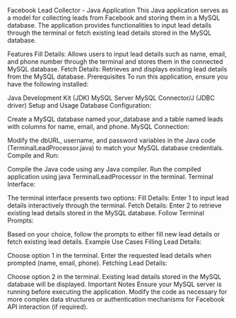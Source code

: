 Facebook Lead Collector - Java Application
This Java application serves as a model for collecting leads from Facebook and storing them in a MySQL database. The application provides functionalities to input lead details through the terminal or fetch existing lead details stored in the MySQL database.

Features
Fill Details: Allows users to input lead details such as name, email, and phone number through the terminal and stores them in the connected MySQL database. 
Fetch Details: Retrieves and displays existing lead details from the MySQL database.
Prerequisites
To run this application, ensure you have the following installed:

Java Development Kit (JDK)
MySQL Server
MySQL Connector/J (JDBC driver)
Setup and Usage
Database Configuration:

Create a MySQL database named your_database and a table named leads with columns for name, email, and phone.
MySQL Connection:

Modify the dbURL, username, and password variables in the Java code (TerminalLeadProcessor.java) to match your MySQL database credentials.
Compile and Run:

Compile the Java code using any Java compiler.
Run the compiled application using java TerminalLeadProcessor in the terminal.
Terminal Interface:

The terminal interface presents two options:
Fill Details: Enter 1 to input lead details interactively through the terminal.
Fetch Details: Enter 2 to retrieve existing lead details stored in the MySQL database.
Follow Terminal Prompts:

Based on your choice, follow the prompts to either fill new lead details or fetch existing lead details.
Example Use Cases
Filling Lead Details:

Choose option 1 in the terminal.
Enter the requested lead details when prompted (name, email, phone).
Fetching Lead Details:

Choose option 2 in the terminal.
Existing lead details stored in the MySQL database will be displayed.
Important Notes
Ensure your MySQL server is running before executing the application.
Modify the code as necessary for more complex data structures or authentication mechanisms for Facebook API interaction (if required).
